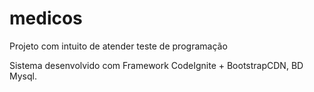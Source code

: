 # medicos
Projeto com intuito de atender teste de programação

Sistema desenvolvido com Framework CodeIgnite + BootstrapCDN, BD Mysql.

